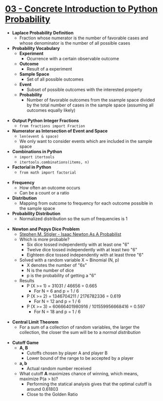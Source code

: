 # [03 - Concrete Introduction to Python Probability](http://nbviewer.jupyter.org/url/norvig.com/ipython/Probability.ipynb)

* **Laplace Probability Definition**
    * Fraction whose numerator is the number of favorable cases and whose denominator is the number of all possible cases
* **Probability Vocabulary**
    * **Experiment**
        * Ocurrence with a certain observable outcome
    * **Outcome**
        * Result of a experiment
    * **Sample Space**
        * Set of all possible outcomes
    * **Event**
        * Subset of possible outcomes with the interested property
    * **Probability**
        * Number of favorable outcomes from the ssample space divided by the total number of cases in the sample space (assuming all outcomes equally likely)
<br><br>
* **Output Python Integer Fractions**
    * <code>from fractions import Fraction</code>
* **Numerator as Intersection of Event and Space**
    * <code>len(event & space)</code>
    * We only want to consider events which are included in the sample space
* **Combinations in Python**
    *  <code>import itertools</code>
    * <code>itertools.combinations(items, n)</code>
* **Factorial in Python**
    * <code>from math import factorial</code>
<br><br>
* **Frequency**
    * How often an outcome occurs
    * Can be a count or a ratio
* **Distribution**
    * Mapping from outcome to frequency for each outcome possible in the sample space
* **Probability Distribution**
    * Normalized distribution so the sum of frequencies is 1
<br><br>
* **Newton and Pepys Dice Problem**
    * [Stephen M. Stigler - Isaac Newton As A Probabilist](http://fermatslibrary.com/s/isaac-newton-as-a-probabilist)
    * Which is more probable?
        * Six dice tossed independently with at least one "6"
        * Twelve dice tossed independently with at least two "6"
        * Eighteen dice tossed independently with at least three "6"
    * Solved with a random variable X ~ Binomial (N, p)
        * X denotes the number of "6s"
        * N is the number of dice
        * p is the probability of getting a "6"
    * Results
        * P (X >= 1) = 31031 / 46656 = 0.665
            * For N = 6 and p = 1 / 6
        * P (X >= 2) = 1346704211 / 2176782336 = 0.619
            * For N = 12 and p = 1 / 6
        * P (X >= 3) = 60666401980916 / 101559956668416 = 0.597
            * For N = 18 and p = 1 / 6
<br><br>
* **Central Limit Theorem**
    * For a sum of a collection of random variables, the larger the collection, the closer the sum will be to a *normal distribution*
<br><br>
* **Cutoff Game**
    * **A, B**
        * Cutoffs chosen by player A and player B
        * Lower bound of the range to be accepted by a player
    * **a, b**
        * Actual random number received
    * What cutoff **A** maximizes chance of winning, which means, maximize P(a > b)?
        * Performing the statical analysis gives that the optimal cutoff is around 0.61803
        * Close to the Golden Ratio